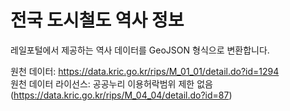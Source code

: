 # 전국 도시철도 역사 정보

레일포털에서 제공하는 역사 데이터를 GeoJSON 형식으로 변환합니다.

원천 데이터: <https://data.kric.go.kr/rips/M_01_01/detail.do?id=1294>  
원천 데이터 라이선스: 공공누리 이용허락범위 제한 없음 (<https://data.kric.go.kr/rips/M_04_04/detail.do?id=87>)
